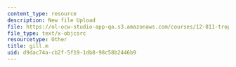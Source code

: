 ```yaml
---
content_type: resource
description: New file Upload
file: https://ol-ocw-studio-app-qa.s3.amazonaws.com/courses/12-811-tropical-meteorology-spring-2011/d9dac74acb2f5f191db898c58b2446b9_gill.m
file_type: text/x-objcsrc
resourcetype: Other
title: gill.m
uid: d9dac74a-cb2f-5f19-1db8-98c58b2446b9
---
```

